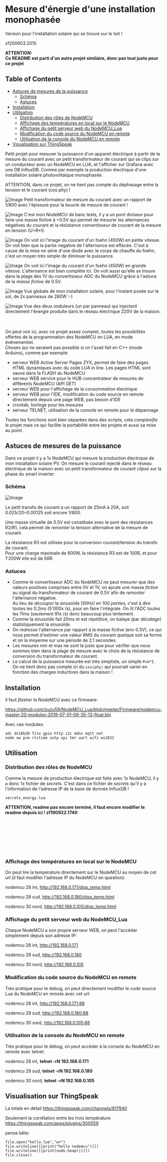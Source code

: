 # Mesure d'énergie d'une installation monophasée

Version pour l'installation solaire qui se trouve sur le toit !

zf200603.2015

**ATTENTION:<br>
Ce README est parti d'un autre projet similaire, donc pas tout juste pour ce projet**


<!-- TOC titleSize:2 tabSpaces:2 depthFrom:1 depthTo:6 withLinks:1 updateOnSave:1 orderedList:0 skip:1 title:1 charForUnorderedList:* -->
## Table of Contents
* [Astuces de mesures de la puissance](#astuces-de-mesures-de-la-puissance)
  * [Schéma](#schéma)
  * [Astuces](#astuces)
* [Installation](#installation)
* [Utilisation](#utilisation)
  * [Distribution des rôles de NodeMCU](#distribution-des-rôles-de-nodemcu)
  * [Affichage des températures en local sur le NodeMCU](#affichage-des-températures-en-local-sur-le-nodemcu)
  * [Affichage du petit serveur web du NodeMCU_Lua](#affichage-du-petit-serveur-web-du-nodemculua)
  * [Modification du code source du NodeMCU en remote](#modification-du-code-source-du-nodemcu-en-remote)
  * [Utilisation de la console du NodeMCU en remote](#utilisation-de-la-console-du-nodemcu-en-remote)
* [Visualisation sur ThingSpeak](#visualisation-sur-thingspeak)
<!-- /TOC -->

Petit projet pour mesurer la puissance d'un appareil électrique à partir de la mesure du  courant avec un petit transformateur de courant qui se clips sur un conducteur avec un NodeMCU en LUA, et l'afficher sur Grafana avec une DB InfluxDB. Comme par exemple la production électrique d'une installation solaire photovoltaïque monophasée.

ATTENTION, dans ce projet, on ne tient pas compte du déphasage entre la tension et le courant (cos phy) !

![Image](https://raw.githubusercontent.com/zuzu59/NodeMCU_Lua/master/Mesures/energy/transfo_courant_clip_1p/img/20190908_134444.jpg)
Petit transformateur de mesure du courant avec un rapport de 1/800 avec l'épissure pour la boucle de mesure de courant !

![Image](https://raw.githubusercontent.com/zuzu59/NodeMCU_Lua/master/Mesures/energy/transfo_courant_clip_1p/img/20190908_221514.jpg)
C'est mon NodeMCU de banc tests, il y a un pont diviseur pour faire une masse fictive à +0.5V qui permet de mesurer les alternances négatives du courant et la résistance *convertisseur* de courant de la mesure en tension (U=R*I).

![Image](https://raw.githubusercontent.com/zuzu59/NodeMCU_Lua/master/Mesures/energy/transfo_courant_clip_1p/img/20190908_213927.jpg)
On voit ici l'image du courant d'un foehn  (450W) en petite vitesse. On voit bien que la partie négative de l'alternance est effacée. C'est à cause de la mise ne série d'une diode avec le corps de chauffe du foehn, c'est un moyen très simple de diminuer le puissance.

![Image](https://raw.githubusercontent.com/zuzu59/NodeMCU_Lua/master/Mesures/energy/transfo_courant_clip_1p/img/20190908_213900.jpg)
On voit ici l'image du courant d'un foehn (450W) en grande vitesse. L'alternance est bien complète ici. On voit aussi qu'elle se trouve dans la plage des 1V du convertisseur ADC du NodeMCU grâce à l'astuce de la *masse fictive* de 0.5V.

![Image](https://raw.githubusercontent.com/zuzu59/NodeMCU_Lua/master/Mesures/energy/transfo_courant_clip_1p/img/20190907_170403.jpg)
Vue globale de mon installation solaire, pour l'instant posée sur le sol, de 2x panneaux de 280W  :-)

![Image](https://raw.githubusercontent.com/zuzu59/NodeMCU_Lua/master/Mesures/energy/transfo_courant_clip_1p/img/20190907_170414.jpg)
Vue des deux onduleurs (un par panneau) qui injectent directement l'énergie produite dans le réseau électrique 220V de la maison.


<br><bR>
On peut voir ici, avec ce projet assez complet, toutes les possibilités offertes de la programmation des NodeMCU en LUA, en mode événementiel. <br>
Choses qui ne seraient pas possible si on l'avait fait en C++ (mode Arduino), comme par exemple:

* serveur WEB Active Server Pages ZYX, permet de faire des pages HTML dynamiques avec du code LUA in line. Les pages HTML sont sauve dans la FLASH du NodeMCU
* serveur WEB service pour le HUB concentrateur de mesures de différents NodeMCU (API GET)
* serveur WEB pour l'affichage de la consommation électrique
* serveur WEB pour l'IDE, modification du code source en remote directement depuis une page WEB, pas besoin d'IDE
* crontab, horloge pour les mesures
* serveur TELNET, utilisation de la console en remote pour le dépannage

Toutes les fonctions sont bien séparées dans des scripts, cela *complexifie* le projet mais ce qui facilite la portabilité entre les projets et aussi sa mise au point.



## Astuces de mesures de la puissance

Dans ce projet il y a 1x NodeMCU qui mesure la production électrique de mon installation solaire PV. On mesure le courant injecté dans le réseau électrique de la maison avec un petit transformateur de courant *clipsé* sur la phase du smart inverter.<br>

### Schéma

![Image](https://github.com/zuzu59/NodeMCU_Lua/blob/master/Mesures/energy/transfo_courant_clip_1p/schemas/sch%C3%A9ma.png?raw=true)

Le petit transfo de courant a un rapport de 25mA à 20A, soit 0.025/20=0.00125 soit encore 1/800.

Une masse virtuelle de 0.5V est constituée avec le pont des résistances R2/R1, cela permet de *remonter* la tension alternative de la mesure de courant.

La résistance R3 est utilisée pour la conversion courant/tension du transfo de courant.<br>
Pour une charge maximale de 600W, la résistance R3 est de 100R, et pour 1'200W elle est de 56R.

### Astuces

* Comme le convertisseur ADC du NodeMCU ne peut mesurer que des valeurs positives comprises entre 0V et 1V, on ajoute une masse *fictive* au signal du transformateur de courant de 0.5V afin de *remonter* l'alternance négative.<br>
Au lieu de *découper* la sinusoïde (50Hz) en 100 *parties*, c'est à dire toutes les 0.2ms (5'000x /s), pour en faire l'intégrale. On lit l'ADC toutes les 11ms (seulement 91x /s) donc beaucoup plus lentement.<br>
* Comme la sinusoïde fait 20ms et est *répétitive*, on balaye (par *décalage*) statistiquement la sinusoïde.<br>
* On *redresse* l'alternance par rapport à la masse fictive (env 0.5V), ce qui nous permet d'estimer une valeur RMS du courant quelque soit sa forme et on la moyenne sur une période de 2.1 secondes.<br>
* Les mesures min et max ne sont là juste que pour vérifier que nous sommes bien dans la plage de mesure avec le choix de la résistance de *conversion* du transformateur de courant.<br>
* Le calcul de la puissance mesurée est très simpliste, un simple ```P=U*I```. On ne tient donc pas compte ici du ```cos(phy)``` qui pourrait varier en fonction des charges inductives dans la maison !



## Installation

Il faut *flasher* le NodeMCU avec ce firmware:

https://github.com/zuzu59/NodeMCU_Lua/blob/master/Firmware/nodemcu-master-20-modules-2019-07-01-06-35-13-float.bin


Avec ces modules:

```
adc ds18b20 file gpio http i2c mdns mqtt net
node ow pcm rtctime sntp spi tmr uart wifi ws2812
```


## Utilisation

### Distribution des rôles de NodeMCU

Comme la mesure de production électrique est faite avec 1x NodeMCU, il y a donc 1x fichier de *secrets*. C'est dans ce fichier de *secrets* qu'il y a l'information de l'adresse IP de la base de donnée InfluxDB !<br>

```
secrets_energy.lua
```



**ATTENTION, readme pas encore terminé, il faut encore modifier le readme depuis ici ! zf190922.1740**

<br>
<br>
<br>
<br>
<br>
<br>

### Affichage des températures en local sur le NodeMCU

On peut lire la température directement sur le NodeMCU au moyen de cet url (il faut modifier l'adresse IP du NodeMCU en question):

nodemcu 28 int, http://192.168.0.171/disp_temp.html

nodemcu 29 sud, http://192.168.0.180/disp_temp.html

nodemcu 30 nord, http://192.168.0.105/disp_temp.html


### Affichage du petit serveur web du NodeMCU_Lua

Chaque NodeMCU a son propre serveur WEB, on peut l'accéder simplement depuis son adresse IP:

nodemcu 28 int, http://192.168.0.171

nodemcu 29 sud, http://192.168.0.180

nodemcu 30 nord, http://192.168.0.105


### Modification du code source du NodeMCU en remote

Très pratique pour le debug, on peut directement modifier le code source Lua du NodeMCU en remote avec cet url:

nodemcu 28 int, http://192.168.0.171:88

nodemcu 29 sud, http://192.168.0.180:88

nodemcu 30 sord, http://192.168.0.105:88


### Utilisation de la console du NodeMCU en remote

Très pratique pour le debug, on peut accéder à la console du NodeMCU en remote avec telnet:

nodemcu 28 int, **telnet -rN 192.168.0.171**

nodemcu 29 sud, **telnet -rN 192.168.0.180**

nodemcu 30 nord, **telnet -rN 192.168.0.105**


## Visualisation sur ThingSpeak
La totale en détail
https://thingspeak.com/channels/817940

Seulement la corrélation entre les trois température
https://thingspeak.com/apps/plugins/300559




pense bête:

```
file.open("hello.lua","w+")
file.writeline([[print("hello nodemcu")]])
file.writeline([[print(node.heap())]])
file.close()
```
